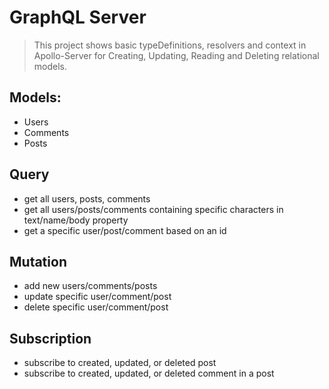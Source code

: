 # GraphQL Server
> This project shows basic typeDefinitions, resolvers and context in Apollo-Server for Creating, Updating, Reading and Deleting relational models.

## Models:
- Users
- Comments
- Posts

## Query
- get all users, posts, comments
- get all users/posts/comments containing specific characters in text/name/body property
- get a specific user/post/comment  based on an id

## Mutation
  - add new users/comments/posts
  - update specific user/comment/post
  - delete specific user/comment/post

## Subscription
  - subscribe to created, updated, or deleted post
  - subscribe to created, updated, or deleted comment in a post
